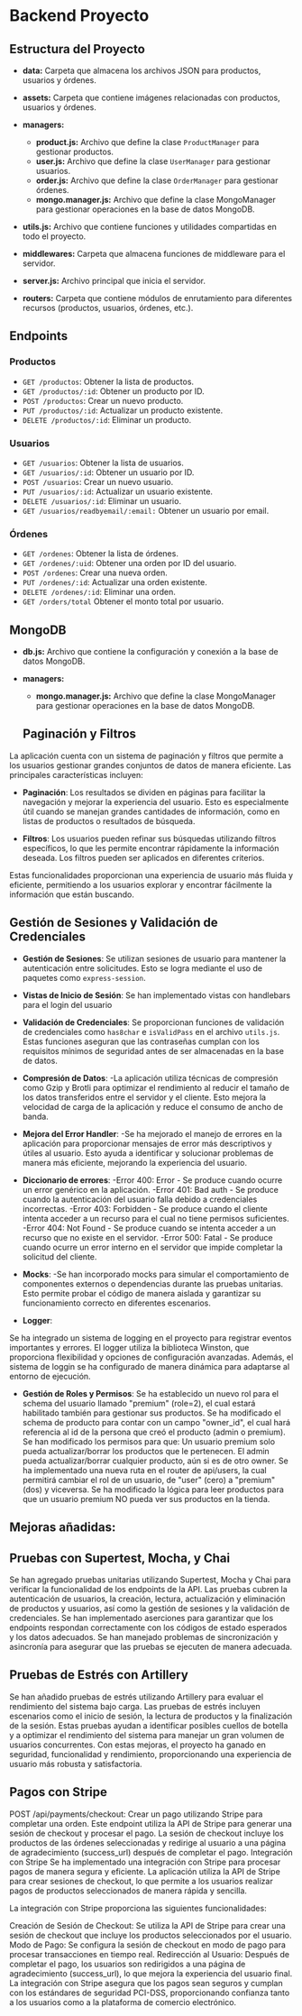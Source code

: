 # Backend Proyecto

## Estructura del Proyecto

- **data:** Carpeta que almacena los archivos JSON para productos, usuarios y órdenes.
- **assets:** Carpeta que contiene imágenes relacionadas con productos, usuarios y órdenes.
- **managers:**
  - **product.js:** Archivo que define la clase `ProductManager` para gestionar productos.
  - **user.js:** Archivo que define la clase `UserManager` para gestionar usuarios.
  - **order.js:** Archivo que define la clase `OrderManager` para gestionar órdenes.
  - **mongo.manager.js:** Archivo que define la clase MongoManager para gestionar operaciones en la base de datos MongoDB.

- **utils.js:** Archivo que contiene funciones y utilidades compartidas en todo el proyecto.
- **middlewares:** Carpeta que almacena funciones de middleware para el servidor.

- **server.js:** Archivo principal que inicia el servidor.
- **routers:** Carpeta que contiene módulos de enrutamiento para diferentes recursos (productos, usuarios, órdenes, etc.).

## Endpoints

### Productos
- `GET /productos`: Obtener la lista de productos.
- `GET /productos/:id`: Obtener un producto por ID.
- `POST /productos`: Crear un nuevo producto.
- `PUT /productos/:id`: Actualizar un producto existente.
- `DELETE /productos/:id`: Eliminar un producto.

### Usuarios
- `GET /usuarios`: Obtener la lista de usuarios.
- `GET /usuarios/:id`: Obtener un usuario por ID.
- `POST /usuarios`: Crear un nuevo usuario.
- `PUT /usuarios/:id`: Actualizar un usuario existente.
- `DELETE /usuarios/:id`: Eliminar un usuario.
- `GET /usuarios/readbyemail/:email:` Obtener un usuario por email.

### Órdenes
- `GET /ordenes`: Obtener la lista de órdenes.
- `GET /ordenes/:uid`: Obtener una orden por ID del usuario.
- `POST /ordenes`: Crear una nueva orden.
- `PUT /ordenes/:id`: Actualizar una orden existente.
- `DELETE /ordenes/:id`: Eliminar una orden.
- `GET /orders/total` Obtener el monto total por usuario.

## MongoDB

- **db.js:** Archivo que contiene la configuración y conexión a la base de datos MongoDB.

- **managers:**
  - **mongo.manager.js:** Archivo que define la clase MongoManager para gestionar operaciones en la base de datos MongoDB.

  ## Paginación y Filtros

La aplicación cuenta con un sistema de paginación y filtros que permite a los usuarios gestionar grandes conjuntos de datos de manera eficiente. Las principales características incluyen:

- **Paginación**: Los resultados se dividen en páginas para facilitar la navegación y mejorar la experiencia del usuario. Esto es especialmente útil cuando se manejan grandes cantidades de información, como en listas de productos o resultados de búsqueda.

- **Filtros**: Los usuarios pueden refinar sus búsquedas utilizando filtros específicos, lo que les permite encontrar rápidamente la información deseada. Los filtros pueden ser aplicados en diferentes criterios.

Estas funcionalidades proporcionan una experiencia de usuario más fluida y eficiente, permitiendo a los usuarios explorar y encontrar fácilmente la información que están buscando.

## Gestión de Sesiones y Validación de Credenciales

- **Gestión de Sesiones**: Se utilizan sesiones de usuario para mantener la autenticación entre solicitudes. Esto se logra mediante el uso de paquetes como `express-session`.

- **Vistas de Inicio de Sesión**: Se han implementado vistas con handlebars para el login del usuario

- **Validación de Credenciales**: Se proporcionan funciones de validación de credenciales como `has8char` e `isValidPass` en el archivo `utils.js`. Estas funciones aseguran que las contraseñas cumplan con los requisitos mínimos de seguridad antes de ser almacenadas en la base de datos.

- **Compresión de Datos**:
-La aplicación utiliza técnicas de compresión como Gzip y Brotli para optimizar el rendimiento al reducir el tamaño de los datos transferidos entre el servidor y el cliente. Esto mejora la velocidad de carga de la aplicación y reduce el consumo de ancho de banda.

- **Mejora del Error Handler**:
-Se ha mejorado el manejo de errores en la aplicación para proporcionar mensajes de error más descriptivos y útiles al usuario. Esto ayuda a identificar y solucionar problemas de manera más eficiente, mejorando la experiencia del usuario.

- **Diccionario de errores**:
-Error 400: Error - Se produce cuando ocurre un error genérico en la aplicación.
-Error 401: Bad auth - Se produce cuando la autenticación del usuario falla debido a credenciales incorrectas.
-Error 403: Forbidden - Se produce cuando el cliente intenta acceder a un recurso para el cual no tiene permisos suficientes.
-Error 404: Not Found - Se produce cuando se intenta acceder a un recurso que no existe en el servidor.
-Error 500: Fatal - Se produce cuando ocurre un error interno en el servidor que impide completar la solicitud del cliente.

- **Mocks**:
-Se han incorporado mocks para simular el comportamiento de componentes externos o dependencias durante las pruebas unitarias. Esto permite probar el código de manera aislada y garantizar su funcionamiento correcto en diferentes escenarios.

- **Logger**:

Se ha integrado un sistema de logging en el proyecto para registrar eventos importantes y errores. El logger utiliza la biblioteca Winston, que proporciona flexibilidad y opciones de configuración avanzadas. Además, el sistema de loggin se ha configurado de manera dinámica para adaptarse al entorno de ejecución.

- **Gestión de Roles y Permisos**:
Se ha establecido un nuevo rol para el schema del usuario llamado "premium" (role=2), el cual estará habilitado también para gestionar sus productos.
Se ha modificado el schema de producto para contar con un campo "owner_id", el cual hará referencia al id de la persona que creó el producto (admin o premium).
Se han modificado los permisos para que:
Un usuario premium solo pueda actualizar/borrar los productos que le pertenecen.
El admin pueda actualizar/borrar cualquier producto, aún si es de otro owner.
Se ha implementado una nueva ruta en el router de api/users, la cual permitirá cambiar el rol de un usuario, de "user" (cero) a "premium" (dos) y viceversa.
Se ha modificado la lógica para leer productos para que un usuario premium NO pueda ver sus productos en la tienda.

## Mejoras añadidas:

## Pruebas con Supertest, Mocha, y Chai
Se han agregado pruebas unitarias utilizando Supertest, Mocha y Chai para verificar la funcionalidad de los endpoints de la API.
Las pruebas cubren la autenticación de usuarios, la creación, lectura, actualización y eliminación de productos y usuarios, así como la gestión de sesiones y la validación de credenciales.
Se han implementado aserciones para garantizar que los endpoints respondan correctamente con los códigos de estado esperados y los datos adecuados.
Se han manejado problemas de sincronización y asincronía para asegurar que las pruebas se ejecuten de manera adecuada.

## Pruebas de Estrés con Artillery
Se han añadido pruebas de estrés utilizando Artillery para evaluar el rendimiento del sistema bajo carga.
Las pruebas de estrés incluyen escenarios como el inicio de sesión, la lectura de productos y la finalización de la sesión.
Estas pruebas ayudan a identificar posibles cuellos de botella y a optimizar el rendimiento del sistema para manejar un gran volumen de usuarios concurrentes.
Con estas mejoras, el proyecto ha ganado en seguridad, funcionalidad y rendimiento, proporcionando una experiencia de usuario más robusta y satisfactoria.

## Pagos con Stripe
POST /api/payments/checkout: Crear un pago utilizando Stripe para completar una orden.
Este endpoint utiliza la API de Stripe para generar una sesión de checkout y procesar el pago.
La sesión de checkout incluye los productos de las órdenes seleccionadas y redirige al usuario a una página de agradecimiento (success_url) después de completar el pago.
Integración con Stripe
Se ha implementado una integración con Stripe para procesar pagos de manera segura y eficiente. La aplicación utiliza la API de Stripe para crear sesiones de checkout, lo que permite a los usuarios realizar pagos de productos seleccionados de manera rápida y sencilla.

La integración con Stripe proporciona las siguientes funcionalidades:

Creación de Sesión de Checkout: Se utiliza la API de Stripe para crear una sesión de checkout que incluye los productos seleccionados por el usuario.
Modo de Pago: Se configura la sesión de checkout en modo de pago para procesar transacciones en tiempo real.
Redirección al Usuario: Después de completar el pago, los usuarios son redirigidos a una página de agradecimiento (success_url), lo que mejora la experiencia del usuario final.
La integración con Stripe asegura que los pagos sean seguros y cumplan con los estándares de seguridad PCI-DSS, proporcionando confianza tanto a los usuarios como a la plataforma de comercio electrónico.